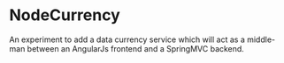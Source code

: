 NodeCurrency
============

An experiment to add a data currency service which will act as a middle-man between an AngularJs frontend and a SpringMVC backend.